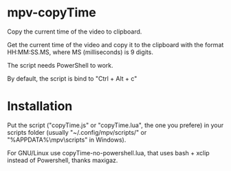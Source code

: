 # mpv-copyTime
Copy the current time of the video to clipboard.

Get the current time of the video and copy it to the clipboard with the format HH:MM:SS.MS, where MS (milliseconds) is 9 digits.

The script needs PowerShell to work.

By default, the script is bind to "Ctrl + Alt + c"

# Installation

Put the script ("copyTime.js" or "copyTime.lua", the one you prefere) in your scripts folder (usually "~/.config/mpv/scripts/" or "%APPDATA%\mpv\scripts" in Windows). 


For GNU/Linux use copyTime-no-powershell.lua, that uses bash + xclip instead of Powershell, thanks maxigaz.
